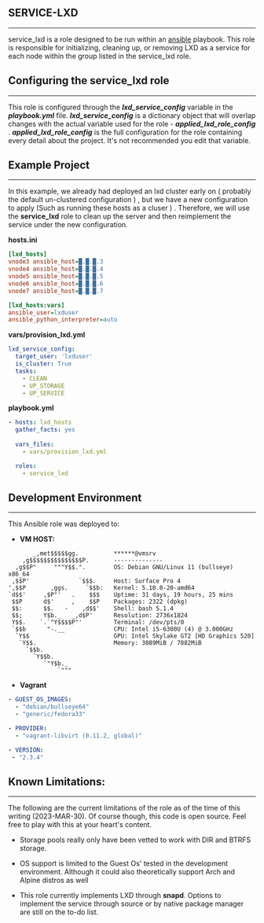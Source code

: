 ## **SERVICE-LXD**
* * *
service_lxd is a role designed to be run within an [ansible](https://www.ansible.com/) playbook. This role is responsible for initializing, cleaning up, or removing LXD as a service for each node within the group listed in the service_lxd role.

## Configuring the service_lxd role
* * *
This role is configured through the ***lxd_service_config*** variable in the ***playbook.yml*** file. 
***lxd_service_config*** is a dictionary object that will overlap changes with the actual variable used for the role - ***applied_lxd_role_config*** . ***applied_lxd_role_config*** is the full configuration for the role containing every detail about the project. It's not recommended you edit that variable.

## Example Project
* * *
In this example, we already had deployed an lxd cluster early on ( probably the default un-clustered configuration ) , but we have a new configuration to apply (Such as running these hosts as a cluser ) . Therefore, we will use the **service_lxd** role to clean up the server and then reimplement the service under the new configuration.

**hosts.ini**
```ini
[lxd_hosts]
vnode3 ansible_host=█.█.█.3
vnode4 ansible_host=█.█.█.4
vnode5 ansible_host=█.█.█.5
vnode6 ansible_host=█.█.█.6
vnode7 ansible_host=█.█.█.7

[lxd_hosts:vars]
ansible_user=lxduser
ansible_python_interpreter=auto
```

**vars/provision_lxd.yml**
```yaml
lxd_service_config:
  target_user: 'lxduser'
  is_cluster: True
  tasks:
    - CLEAN
    - UP_STORAGE
    - UP_SERVICE
```

**playbook.yml**
```yaml
- hosts: lxd_hosts
  gather_facts: yes
  
  vars_files:
    - vars/provision_lxd.yml

  roles:
    - service_lxd
```

## Development Environment
***
This Ansible role was deployed to:
- **VM HOST:** 
```
       _,met$$$$$gg.          ******@vmsrv 
    ,g$$$$$$$$$$$$$$$P.       -------------- 
  ,g$$P"     """Y$$.".        OS: Debian GNU/Linux 11 (bullseye) x86_64 
 ,$$P'              `$$$.     Host: Surface Pro 4
',$$P       ,ggs.     `$$b:   Kernel: 5.10.0-20-amd64 
`d$$'     ,$P"'   .    $$$    Uptime: 31 days, 19 hours, 25 mins 
 $$P      d$'     ,    $$P    Packages: 2322 (dpkg) 
 $$:      $$.   -    ,d$$'    Shell: bash 5.1.4 
 $$;      Y$b._   _,d$P'      Resolution: 2736x1824 
 Y$$.    `.`"Y$$$$P"'         Terminal: /dev/pts/0 
 `$$b      "-.__              CPU: Intel i5-6300U (4) @ 3.000GHz 
  `Y$$                        GPU: Intel Skylake GT2 [HD Graphics 520] 
   `Y$$.                      Memory: 3089MiB / 7882MiB 
     `$$b.
       `Y$$b.                                         
          `"Y$b._                                     
              `"""
```
- **Vagrant**
```yaml
- GUEST_OS_IMAGES:
  - "debian/bullseye64"
  - "generic/fedora33"

- PROVIDER:
  - "vagrant-libvirt (0.11.2, global)"

- VERSION:
 - "2.3.4"
```

## Known Limitations:
***
The following are the current limitations of the role as of the time of this writing (2023-MAR-30). Of course though, this code is open source. Feel free to play with this at your heart's content.

- Storage pools really only have been vetted to work with DIR and BTRFS storage.

- OS support is limited to the Guest Os' tested in the development environment. Although it could also theoretically support Arch and Alpine distros as well

- This role currently implements LXD through **snapd**. Options to implement the service through source or by native package manager are still on the to-do list.
